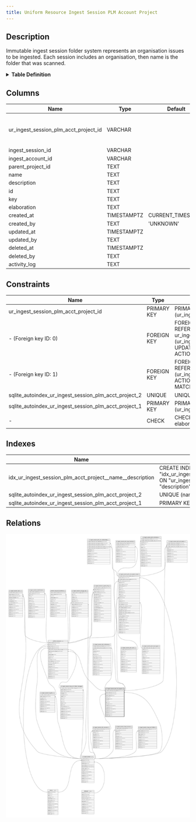 ```yaml
---
title: Uniform Resource Ingest Session PLM Account Project
---
```


## Description

Immutable ingest session folder system represents an organisation issues to be ingested. Each  session includes an organisation, then name is the  folder that was scanned.

<details>
<summary><strong>Table Definition</strong></summary>

```sql
CREATE TABLE "ur_ingest_session_plm_acct_project" (
    "ur_ingest_session_plm_acct_project_id" VARCHAR PRIMARY KEY NOT NULL,
    "ingest_session_id" VARCHAR NOT NULL,
    "ingest_account_id" VARCHAR NOT NULL,
    "parent_project_id" TEXT,
    "name" TEXT NOT NULL,
    "description" TEXT,
    "id" TEXT,
    "key" TEXT,
    "elaboration" TEXT CHECK(json_valid(elaboration) OR elaboration IS NULL),
    "created_at" TIMESTAMPTZ DEFAULT CURRENT_TIMESTAMP,
    "created_by" TEXT DEFAULT 'UNKNOWN',
    "updated_at" TIMESTAMPTZ,
    "updated_by" TEXT,
    "deleted_at" TIMESTAMPTZ,
    "deleted_by" TEXT,
    "activity_log" TEXT,
    FOREIGN KEY("ingest_session_id") REFERENCES "ur_ingest_session"("ur_ingest_session_id"),
    FOREIGN KEY("ingest_account_id") REFERENCES "ur_ingest_session_plm_account"("ur_ingest_session_plm_account_id"),
    UNIQUE("name", "description")
)
```

</details>

## Columns

| Name                                  | Type        | Default           | Nullable | Children                                                                                                                                                                                                                                                                                                                                                            | Parents                                                           | Comment                                                 |
| ------------------------------------- | ----------- | ----------------- | -------- | ------------------------------------------------------------------------------------------------------------------------------------------------------------------------------------------------------------------------------------------------------------------------------------------------------------------------------------------------------------------- | ----------------------------------------------------------------- | ------------------------------------------------------- |
| ur_ingest_session_plm_acct_project_id | VARCHAR     |                   | false    | [uniform_resource](/docs/standard-library/rssd-schema/uniform_resource) [ur_ingest_session_plm_acct_project_issue](/docs/standard-library/rssd-schema/ur_ingest_session_plm_acct_project_issue) [ur_ingest_session_plm_acct_label](/docs/standard-library/rssd-schema/ur_ingest_session_plm_acct_label) [ur_ingest_session_plm_milestone](/docs/standard-library/rssd-schema/ur_ingest_session_plm_milestone) [ur_ingest_session_plm_acct_relationship](/docs/standard-library/rssd-schema/ur_ingest_session_plm_acct_relationship) |                                                                   | {"isSqlDomainZodDescrMeta":true,"isVarChar":true}       |
| ingest_session_id                     | VARCHAR     |                   | false    |                                                                                                                                                                                                                                                                                                                                                                     | [ur_ingest_session](/docs/standard-library/rssd-schema/ur_ingest_session)                         | {"isSqlDomainZodDescrMeta":true,"isVarChar":true}       |
| ingest_account_id                     | VARCHAR     |                   | false    |                                                                                                                                                                                                                                                                                                                                                                     | [ur_ingest_session_plm_account](/docs/standard-library/rssd-schema/ur_ingest_session_plm_account) | {"isSqlDomainZodDescrMeta":true,"isVarChar":true}       |
| parent_project_id                     | TEXT        |                   | true     |                                                                                                                                                                                                                                                                                                                                                                     |                                                                   | References itself to allow subprojects.                 |
| name                                  | TEXT        |                   | false    |                                                                                                                                                                                                                                                                                                                                                                     |                                                                   | The name of the project                                 |
| description                           | TEXT        |                   | true     |                                                                                                                                                                                                                                                                                                                                                                     |                                                                   |                                                         |
| id                                    | TEXT        |                   | true     |                                                                                                                                                                                                                                                                                                                                                                     |                                                                   |                                                         |
| key                                   | TEXT        |                   | true     |                                                                                                                                                                                                                                                                                                                                                                     |                                                                   |                                                         |
| elaboration                           | TEXT        |                   | true     |                                                                                                                                                                                                                                                                                                                                                                     |                                                                   | {"isSqlDomainZodDescrMeta":true,"isJsonText":true}      |
| created_at                            | TIMESTAMPTZ | CURRENT_TIMESTAMP | true     |                                                                                                                                                                                                                                                                                                                                                                     |                                                                   |                                                         |
| created_by                            | TEXT        | 'UNKNOWN'         | true     |                                                                                                                                                                                                                                                                                                                                                                     |                                                                   |                                                         |
| updated_at                            | TIMESTAMPTZ |                   | true     |                                                                                                                                                                                                                                                                                                                                                                     |                                                                   |                                                         |
| updated_by                            | TEXT        |                   | true     |                                                                                                                                                                                                                                                                                                                                                                     |                                                                   |                                                         |
| deleted_at                            | TIMESTAMPTZ |                   | true     |                                                                                                                                                                                                                                                                                                                                                                     |                                                                   |                                                         |
| deleted_by                            | TEXT        |                   | true     |                                                                                                                                                                                                                                                                                                                                                                     |                                                                   |                                                         |
| activity_log                          | TEXT        |                   | true     |                                                                                                                                                                                                                                                                                                                                                                     |                                                                   | {"isSqlDomainZodDescrMeta":true,"isJsonSqlDomain":true} |

## Constraints

| Name                                                  | Type        | Definition                                                                                                                                                     |
| ----------------------------------------------------- | ----------- | -------------------------------------------------------------------------------------------------------------------------------------------------------------- |
| ur_ingest_session_plm_acct_project_id                 | PRIMARY KEY | PRIMARY KEY (ur_ingest_session_plm_acct_project_id)                                                                                                            |
| - (Foreign key ID: 0)                                 | FOREIGN KEY | FOREIGN KEY (ingest_account_id) REFERENCES ur_ingest_session_plm_account (ur_ingest_session_plm_account_id) ON UPDATE NO ACTION ON DELETE NO ACTION MATCH NONE |
| - (Foreign key ID: 1)                                 | FOREIGN KEY | FOREIGN KEY (ingest_session_id) REFERENCES ur_ingest_session (ur_ingest_session_id) ON UPDATE NO ACTION ON DELETE NO ACTION MATCH NONE                         |
| sqlite_autoindex_ur_ingest_session_plm_acct_project_2 | UNIQUE      | UNIQUE (name, description)                                                                                                                                     |
| sqlite_autoindex_ur_ingest_session_plm_acct_project_1 | PRIMARY KEY | PRIMARY KEY (ur_ingest_session_plm_acct_project_id)                                                                                                            |
| -                                                     | CHECK       | CHECK(json_valid(elaboration) OR elaboration IS NULL)                                                                                                          |

## Indexes

| Name                                                      | Definition                                                                                                                              |
| --------------------------------------------------------- | --------------------------------------------------------------------------------------------------------------------------------------- |
| idx_ur_ingest_session_plm_acct_project__name__description | CREATE INDEX "idx_ur_ingest_session_plm_acct_project__name__description" ON "ur_ingest_session_plm_acct_project"("name", "description") |
| sqlite_autoindex_ur_ingest_session_plm_acct_project_2     | UNIQUE (name, description)                                                                                                              |
| sqlite_autoindex_ur_ingest_session_plm_acct_project_1     | PRIMARY KEY (ur_ingest_session_plm_acct_project_id)                                                                                     |

## Relations

![er](../../../../../assets/images/content/docs/standard-library/rssd-schema/ur_ingest_session_plm_acct_project.svg)
